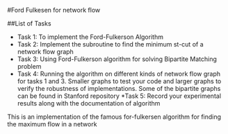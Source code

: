 #Ford Fulkesen for network flow

##List of Tasks
* Task 1: To implement the Ford-Fulkerson Algorithm
* Task 2: Implement the subroutine to find the minimum st-cut of a network flow graph
* Task 3: Using Ford-Fulkerson algorithm for solving Bipartite Matching problem
* Task 4: Running the algorithm on different kinds of network flow graph for tasks 1 and 3. Smaller graphs to
  test your code and larger graphs to verify the robustness of implementations. Some of the bipartite graphs
  can be found in Stanford repository
 *Task 5: Record your experimental results along with the documentation of algorithm

This is an implementation of the famous for-fulkersen algorithm for finding the maximum flow in a network
